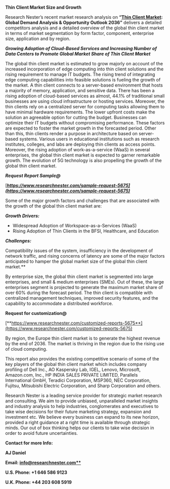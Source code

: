 ﻿**Thin Client Market Size and Growth**

Research Nester’s recent market research analysis on **“[Thin Client Market](https://www.researchnester.com/reports/thin-client-market/5675): Global Demand Analysis & Opportunity Outlook 2036”** delivers a detailed competitors analysis and a detailed overview of the global thin client market in terms of market segmentation by form factor, component, enterprise size, application and by region. 

***Growing Adoption of Cloud-Based Services and Increasing Number of Data Centers to Promote Global Market Share of Thin Client Market***

The global thin client market is estimated to grow majorly on account of the increased incorporation of edge computing into thin client solutions and the rising requirement to manage IT budgets. The rising trend of integrating edge computing capabilities into feasible solutions is fueling the growth of the market. A thin client connects to a server-based environment that hosts a majority of memory, application, and sensitive data. There has been a rising adoption of cloud-based services as almost, 44.1% of traditional small businesses are using cloud infrastructure or hosting services. Moreover, the thin clients rely on a centralized server for computing tasks allowing them to have minimal hardware requirements. The lower upfront costs make the solution an agreeable option for cutting the budget. Businesses can optimize their IT budgets without compromising performance. These factors are expected to foster the market growth in the forecasted period. Other than this, thin clients render a purpose in architecture based on server-based systems. Various users in educational institutions such as research institutes, colleges, and labs are deploying thin clients as access points. Moreover, the rising adoption of work-as-a-service (WaaS) in several enterprises, the global thin client market is expected to garner remarkable growth. The evolution of 5G technology is also propelling the growth of the global thin client market. 

***Request Report Sample@***

[***https://www.researchnester.com/sample-request-5675](https://www.researchnester.com/sample-request-5675)*** 

Some of the major growth factors and challenges that are associated with the growth of the global thin client market are:

***Growth Drivers:***

- Widespread Adoption of Workspace-as-a-Services (WaaS)
- Rising Adoption of Thin Clients in the BFSI, Healthcare, and Education

***Challenges:***

Compatibility issues of the system, insufficiency in the development of network traffic, and rising concerns of latency are some of the major factors anticipated to hamper the global market size of the global thin client market.** 

By enterprise size, the global thin client market is segmented into large enterprises, and small & medium enterprises (SMEs). Out of these, the large enterprises segment is projected to generate the maximum market share of over 60% during the forecast period. The thin client is compatible with centralized management techniques, improved security features, and the capability to accommodate a distributed workforce. 

**Request for customization@**

[**https://www.researchnester.com/customized-reports-5675**](https://www.researchnester.com/customized-reports-5675)

By region, the Europe thin client market is to generate the highest revenue by the end of 2036. The market is thriving in the region due to the rising use of cloud computing. 

This report also provides the existing competitive scenario of some of the key players of the global thin client market which includes company profiling of Dell Inc., AO Kaspersky Lab, IGEL, Lenovo, Microsoft, Amazon.com, Inc., HP INDIA SALES PRIVATE LIMITED, Parallels International GmbH, Teradici Corporation, MSP360, NEC Corporation, Fujitsu, Mitsubishi Electric Corporation, and Sharp Corporation and others.      

Research Nester is a leading service provider for strategic market research and consulting. We aim to provide unbiased, unparalleled market insights and industry analysis to help industries, conglomerates and executives to take wise decisions for their future marketing strategy, expansion and investment etc. We believe every business can expand to its new horizon, provided a right guidance at a right time is available through strategic minds. Our out of box thinking helps our clients to take wise decision in order to avoid future uncertainties.

**Contact for more Info:**

**AJ Daniel**

**Email: [info@researchnester.com**](mailto:info@researchnester.com)**

**U.S. Phone: +1 646 586 9123** 

**U.K. Phone: +44 203 608 5919**

